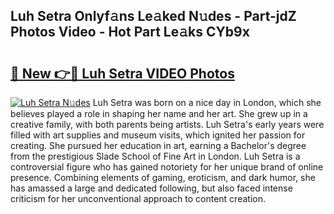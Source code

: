 ## Luh Setra Onlyf𝚊ns Le𝚊ked N𝚞des - Part-jdZ Photos Video - Hot Part Le𝚊ks CYb9x

# <h2><a href="http://ab20707.deff.icu/?id=Luh+Setra">🔗 New 👉🔴 Luh Setra VIDEO Photos</a></h2>

[![Luh Setra N𝚞des](https://i.imgur.com/rIISA9y.gif)](http://ab20707.deff.icu/?id=Luh+Setra)
Luh Setra was born on a nice day in London, which she believes played a role in shaping her name and her art. She grew up in a creative family, with both parents being artists. Luh Setra's early years were filled with art supplies and museum visits, which ignited her passion for creating. She pursued her education in art, earning a Bachelor's degree from the prestigious Slade School of Fine Art in London. Luh Setra is a controversial figure who has gained notoriety for her unique brand of online presence. Combining elements of gaming, eroticism, and dark humor, she has amassed a large and dedicated following, but also faced intense criticism for her unconventional approach to content creation.
